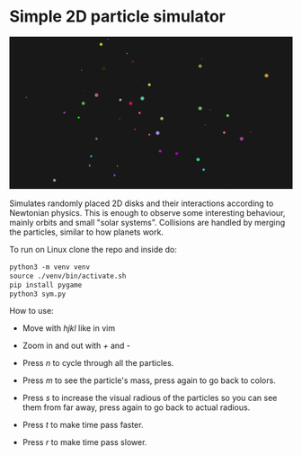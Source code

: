 # Simple 2D particle simulator

![](example.png)

Simulates randomly placed 2D disks and their interactions according to Newtonian physics. This is enough to observe some interesting behaviour, mainly orbits and small "solar systems". Collisions are handled by merging the particles, similar to how planets work.

To run on Linux clone the repo and inside do:

```
python3 -m venv venv
source ./venv/bin/activate.sh
pip install pygame
python3 sym.py
```

How to use:

- Move with _hjkl_ like in vim

- Zoom in and out with _+_ and _-_

- Press _n_ to cycle through all the particles.

- Press _m_ to see the particle's mass, press again to go back to colors.

- Press _s_ to increase the visual radious of the particles so you can see them from far away, press again to go back to actual radious.

- Press _t_ to make time pass faster.

- Press _r_ to make time pass slower.



